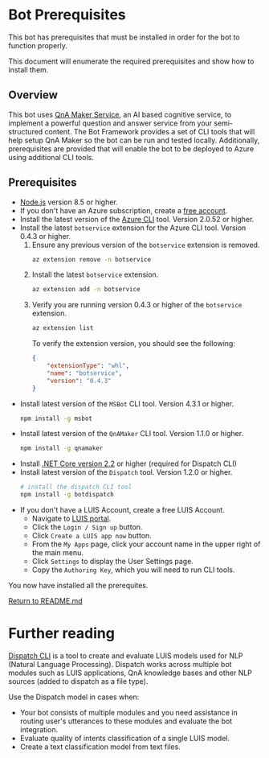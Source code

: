# Bot Prerequisites
This bot has prerequisites that must be installed in order for the bot to function properly.

This document will enumerate the required prerequisites and show how to install them.

## Overview
This bot uses [QnA Maker Service][1], an AI based cognitive service, to implement a powerful question and answer service from your semi-structured content.  The Bot Framework provides a set of CLI tools that will help setup QnA Maker so the bot can be run and tested locally.  Additionally, prerequisites are provided that will enable the bot to be deployed to Azure using additional CLI tools.

## Prerequisites
- [Node.js][4] version 8.5 or higher.
- If you don't have an Azure subscription, create a [free account][5].
- Install the latest version of the [Azure CLI][6] tool. Version 2.0.52 or higher.
- Install the latest `botservice` extension for the Azure CLI tool.  Version 0.4.3 or higher.
    1. Ensure any previous version of the `botservice` extension is removed.
        ```bash
        az extension remove -n botservice
        ```
    1. Install the latest `botservice` extension.
        ```bash
        az extension add -n botservice
        ```
    1. Verify you are running version 0.4.3 or higher of the `botservice` extension.
        ```bash
        az extension list
        ```
        To verify the extension version, you should see the following:
        ```json
        {
            "extensionType": "whl",
            "name": "botservice",
            "version": "0.4.3"
        }
        ```
- Install latest version of the `MSBot` CLI tool. Version 4.3.1 or higher.
    ```bash
    npm install -g msbot
    ```
- Install latest version of the `QnAMaker` CLI tool. Version 1.1.0 or higher.
    ```bash
    npm install -g qnamaker
    ```
- Install [.NET Core version 2.2][8] or higher (required for Dispatch CLI)
- Install latest version of the `Dispatch` tool. Version 1.2.0 or higher.
    ```bash
    # install the dispatch CLI tool
    npm install -g botdispatch
    ```
- If you don't have a LUIS Account, create a free LUIS Account.
    - Navigate to [LUIS portal][9].
    - Click the `Login / Sign up` button.
    - Click `Create a LUIS app now` button.
    - From the `My Apps` page, click your account name in the upper right of the main menu.
    - Click `Settings` to display the User Settings page.
    - Copy the `Authoring Key`, which you will need to run CLI tools.


You now have installed all the prerequites.

[Return to README.md][3]

# Further reading
[Dispatch CLI][1] is a tool to create and evaluate LUIS models used for NLP (Natural Language Processing). Dispatch works across multiple bot modules such as LUIS applications, QnA knowledge bases and other NLP sources (added to dispatch as a file type).

Use the Dispatch model in cases when:
- Your bot consists of multiple modules and you need assistance in routing user's utterances to these modules and evaluate the bot integration.
- Evaluate quality of intents classification of a single LUIS model.
- Create a text classification model from text files.



[1]: https://github.com/Microsoft/botbuilder-tools/tree/master/packages/Dispatch
[3]: ./README.md
[4]: https://nodejs.org
[5]: https://azure.microsoft.com/free/
[6]: https://docs.microsoft.com/cli/azure/install-azure-cli?view=azure-cli-latest
[7]: https://www.qnamaker.ai
[8]: https://dotnet.microsoft.com/download
[9]: https://luis.ai
